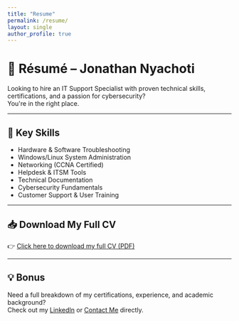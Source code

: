 ```yaml
---
title: "Resume"
permalink: /resume/
layout: single
author_profile: true
---
```


# 📄 Résumé – Jonathan Nyachoti

Looking to hire an IT Support Specialist with proven technical skills, certifications, and a passion for cybersecurity?  
You're in the right place.

---

## 🧰 Key Skills

- Hardware & Software Troubleshooting  
- Windows/Linux System Administration  
- Networking (CCNA Certified)  
- Helpdesk & ITSM Tools  
- Technical Documentation  
- Cybersecurity Fundamentals  
- Customer Support & User Training

---

## 📥 Download My Full CV

👉 [Click here to download my full CV (PDF)](/assets/Jonathan_Mogaka_CV.pdf)


---

## 💡 Bonus

Need a full breakdown of my certifications, experience, and academic background?  
Check out my [LinkedIn](https://www.linkedin.com/in/jonathan-mogaka) or [Contact Me](/contact/) directly.
